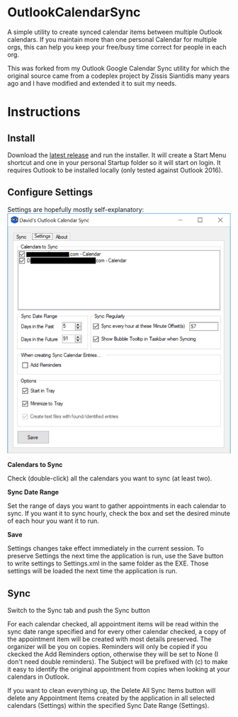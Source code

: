 # OutlookCalendarSync

A simple utility to create synced calendar items between multiple Outlook calendars. If you maintain more than one personal Calendar for multiple orgs, this can help you keep your free/busy time correct for people in each org.

This was forked from my Outlook Google Calendar Sync utility for which the original source came from a codeplex project by Zissis Siantidis many years ago and I have modified and extended it to suit my needs.

# Instructions

## Install

Download the [latest release](https://github.com/David-Engel/OutlookCalendarSync/releases/latest) and run the installer. It will create a Start Menu shortcut and one in your personal Startup folder so it will start on login. It requires Outlook to be installed locally (only tested against Outlook 2016).

## Configure Settings

Settings are hopefully mostly self-explanatory:
![Settings](img/Settings.png)

**Calendars to Sync**

Check (double-click) all the calendars you want to sync (at least two).

**Sync Date Range**

Set the range of days you want to gather appointments in each calendar to sync. If you want it to sync hourly, check the box and set the desired minute of each hour you want it to run.

**Save**

Settings changes take effect immediately in the current session. To preserve Settings the next time the application is run, use the Save button to write settings to Settings.xml in the same folder as the EXE. Those settings will be loaded the next time the application is run.

## Sync

Switch to the Sync tab and push the Sync button

For each calendar checked, all appointment items will be read within the sync date range specified and for every other calendar checked, a copy of the appointment item will be created with most details preserved. The organizer will be you on copies. Reminders will only be copied if you ckecked the Add Reminders option, otherwise they will be set to None (I don't need double reminders). The Subject will be prefixed with (c) to make it easy to identify the original appointment from copies when looking at your calendars in Outlook.

If you want to clean everything up, the Delete All Sync Items button will delete any Appointment Items created by the application in all selected calendars (Settings) within the specified Sync Date Range (Settings).
